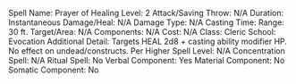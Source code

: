 
Spell Name: Prayer of Healing
Level: 2
Attack/Saving Throw: N/A
Duration: Instantaneous
Damage/Heal: N/A
Damage Type: N/A
Casting Time: 
Range: 30 ft.
Target/Area: N/A
Components: N/A
Cost: N/A
Class: Cleric
School: Evocation
Additional Detail: Targets HEAL 2d8 + casting ability modifier HP. No effect on undead/constructs.
Per Higher Spell Level: N/A
Concentration Spell: N/A
Ritual Spell: No
Verbal Component: Yes
Material Component: No
Somatic Component: No
